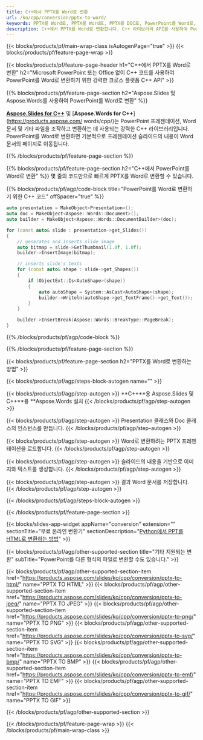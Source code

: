 ```yaml
---
title: C++에서 PPTX를 Word로 변환
url: /ko/cpp/conversion/pptx-to-word/
keywords: PPTX를 Word로, PPTX를 Word로, PPTX를 DOC로, PowerPoint를 Word로, C++ API, C++ 라이브러리, CPP로 변환
description: C++에서 PPTX를 Word로 변환합니다. C++ 라이브러리 API를 사용하여 PowerPoint를 Word로 변환
---
```


{{< blocks/products/pf/main-wrap-class isAutogenPage="true" >}}
{{< blocks/products/pf/feature-page-wrap >}}

{{< blocks/products/pf/feature-page-header h1="C++에서 PPTX를 Word로 변환" h2="Microsoft PowerPoint 또는 Office 없이 C++ 코드를 사용하여 PowerPoint를 Word로 변환하기 위한 강력한 크로스 플랫폼 C++ API" >}}

{{% blocks/products/pf/feature-page-section h2="Aspose.Slides 및 Aspose.Words를 사용하여 PowerPoint를 Word로 변환" %}}

[**Aspose.Slides for C++**](https://products.aspose.com/slides/ko/cpp/) 및 [**Aspose.Words for C++**](https://products.aspose.com/ words/cpp/)는 PowerPoint 프레젠테이션, Word 문서 및 기타 파일을 조작하고 변환하는 데 사용되는 강력한 C++ 라이브러리입니다. PowerPoint를 Word로 변환하면 기본적으로 프레젠테이션 슬라이드의 내용이 Word 문서의 페이지로 이동됩니다.

{{% /blocks/products/pf/feature-page-section %}}




{{% blocks/products/pf/feature-page-section  h2="C++에서 PowerPoint를 Word로 변환" %}}
몇 줄의 코드만으로 빠르게 PPTX를 Word로 변환할 수 있습니다.

{{% blocks/products/pf/agp/code-block title="PowerPoint를 Word로 변환하기 위한 C++ 코드" offSpacer="true" %}}
```cpp
auto presentation = MakeObject<Presentation>();
auto doc = MakeObject<Aspose::Words::Document>();
auto builder = MakeObject<Aspose::Words::DocumentBuilder>(doc);

for (const auto& slide : presentation->get_Slides())
{
    // generates and inserts slide image
    auto bitmap = slide->GetThumbnail(1.0f, 1.0f);
    builder->InsertImage(bitmap);

    // inserts slide's texts
    for (const auto& shape : slide->get_Shapes())
    {
        if (ObjectExt::Is<AutoShape>(shape))
        {
            auto autoShape = System::AsCast<AutoShape>(shape);
            builder->Writeln(autoShape->get_TextFrame()->get_Text());
        }
    }

    builder->InsertBreak(Aspose::Words::BreakType::PageBreak);
}
```
{{% /blocks/products/pf/agp/code-block %}}

{{% /blocks/products/pf/feature-page-section %}}




{{< blocks/products/pf/feature-page-section  h2="PPTX를 Word로 변환하는 방법" >}}


{{< blocks/products/pf/agp/steps-block-autogen name="" >}}


{{< blocks/products/pf/agp/step-autogen >}}
**C++**용 Aspose.Slides 및 C++**용 **Aspose.Words 설치 
{{< /blocks/products/pf/agp/step-autogen >}}

{{< blocks/products/pf/agp/step-autogen >}}
Presentation 클래스와 Doc 클래스의 인스턴스를 만듭니다.
{{< /blocks/products/pf/agp/step-autogen >}}

{{< blocks/products/pf/agp/step-autogen >}}
Word로 변환하려는 PPTX 프레젠테이션을 로드합니다.
{{< /blocks/products/pf/agp/step-autogen >}}

{{< blocks/products/pf/agp/step-autogen >}}
슬라이드의 내용을 기반으로 이미지와 텍스트를 생성합니다.
{{< /blocks/products/pf/agp/step-autogen >}}

{{< blocks/products/pf/agp/step-autogen >}}
결과 Word 문서를 저장합니다.
{{< /blocks/products/pf/agp/step-autogen >}}


{{< /blocks/products/pf/agp/steps-block-autogen >}}


{{< /blocks/products/pf/feature-page-section >}}




{{< blocks/slides-app-widget  appName="conversion" extension="" sectionTitle="무료 온라인 변환기" sectionDescription="[Python에서 PPT를 HTML로 변환하는 방법](https://products.aspose.com/slides/ko/en/python-net/conversion/ppt-to-html/)" >}}

{{< blocks/products/pf/agp/other-supported-section title="기타 지원되는 변환" subTitle="PowerPoint를 다른 형식의 파일로 변환할 수도 있습니다." >}}


{{< blocks/products/pf/agp/other-supported-section-item href="https://products.aspose.com/slides/ko/cpp/conversion/pptx-to-html/" name="PPTX TO HTML" >}}
{{< blocks/products/pf/agp/other-supported-section-item href="https://products.aspose.com/slides/ko/cpp/conversion/pptx-to-jpeg/" name="PPTX TO JPEG" >}}
{{< blocks/products/pf/agp/other-supported-section-item href="https://products.aspose.com/slides/ko/cpp/conversion/pptx-to-png/" name="PPTX TO PNG" >}}
{{< blocks/products/pf/agp/other-supported-section-item href="https://products.aspose.com/slides/ko/cpp/conversion/pptx-to-svg/" name="PPTX TO SVG" >}}
{{< blocks/products/pf/agp/other-supported-section-item href="https://products.aspose.com/slides/ko/cpp/conversion/pptx-to-bmp/" name="PPTX TO BMP" >}}
{{< blocks/products/pf/agp/other-supported-section-item href="https://products.aspose.com/slides/ko/cpp/conversion/pptx-to-emf/" name="PPTX TO EMF" >}}
{{< blocks/products/pf/agp/other-supported-section-item href="https://products.aspose.com/slides/ko/cpp/conversion/pptx-to-gif/" name="PPTX TO GIF" >}}



{{< /blocks/products/pf/agp/other-supported-section >}}

{{< /blocks/products/pf/feature-page-wrap >}}
{{< /blocks/products/pf/main-wrap-class >}}